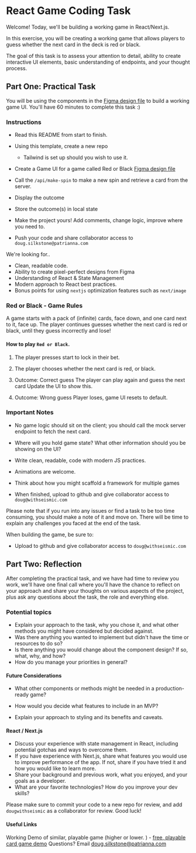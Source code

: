 # React Game Coding Task

Welcome! Today, we'll be building a working game in React/Next.js.

In this exercise, you will be creating a working game that allows players to guess whether the next card in the deck is red or black.

The goal of this task is to assess your attention to detail, ability to create interactive UI elements, basic understanding of endpoints, and your thought process.

## Part One: Practical Task

You will be using the components in the [Figma design file](https://www.figma.com/file/9pgpSp0op1eoWuMGtEHU7x/Patrianna---FE-Gaming-Task?node-id=0%3A1&t=W63yF9mNKHYfqh77-1) to build a working game UI.
You'll have 60 minutes to complete this task :) 

### Instructions

- Read this README from start to finish.
- Using this template, create a new repo
  - Tailwind is set up should you wish to use it.

- Create a Game UI for a game called Red or Black [Figma design file](https://www.figma.com/file/9pgpSp0op1eoWuMGtEHU7x/Patrianna---FE-Gaming-Task?node-id=0%3A1&t=W63yF9mNKHYfqh77-1)
- Call the `/api/make-spin` to make a new spin and retrieve a card from the server.
- Display the outcome
- Store the outcome(s) in local state
- Make the project yours! Add comments, change logic, improve where you need to.
- Push your code and share collaborator access to `doug.silkstone@patrianna.com`

We're looking for..

- Clean, readable code.
- Ability to create pixel-perfect designs from Figma
- Understanding of React & State Management
- Modern approach to React best practices.
- Bonus points for using `nextjs` optimization features such as `next/image`

### Red or Black - Game Rules

A game starts with a pack of (infinite) cards, face down, and one card next to it, face up. The player continues guesses whether the next card is red or black, until they guess incorrectly and lose!

#### How to play `Red or Black`.

1. The player presses start to lock in their bet.
2. The player chooses whether the next card is red, or black.

3. Outcome: Correct guess
    The player can play again and guess the next card
    Update the UI to show this.

4. Outcome: Wrong guess
    Player loses, game UI resets to default.

### Important Notes

- No game logic should sit on the client; you should call the mock server endpoint to fetch the next card.

- Where will you hold game state? What other information should you be showing on the UI?
- Write clean, readable, code with modern JS practices.
- Animations are welcome.
- Think about how you might scaffold a framework for multiple games
- When finished, upload to github and give collaborator access to `doug@withseismic.com`

Please note that if you run into any issues or find a task to be too time consuming, you should make a note of it and move on. There will be time to explain any challenges you faced at the end of the task. 

When building the game, be sure to:

- Upload to github and give collaborator access to `doug@withseismic.com`

## Part Two: Reflection

After completing the practical task, and we have had time to review you work, we'll have one final call where you'll have the chance to reflect on your approach and share your thoughts on various aspects of the project, plus ask any questions about the task, the role and everything else.

### Potential topics

- Explain your approach to the task, why you chose it, and what other methods you might have considered but decided against.
- Was there anything you wanted to implement but didn't have the time or resources to do so?
- Is there anything you would change about the component design? If so, what, why, and how?
- How do you manage your priorities in general?

#### Future Considerations

- What other components or methods might be needed in a production-ready game?
- How would you decide what features to include in an MVP?

- Explain your approach to styling and its benefits and caveats.

#### React / Next.js

- Discuss your experience with state management in React, including potential gotchas and ways to overcome them.
- If you have experience with Next.js, share what features you would use to improve performance of the app. If not, share if you have tried it and how you would like to learn more.
- Share your background and previous work, what you enjoyed, and your goals as a developer.
- What are your favorite technologies? How do you improve your dev skills?

Please make sure to commit your code to a new repo for review, and add `dougwithseismic` as a collaborator for review. Good luck!

#### Useful Links

Working Demo of similar, playable game (higher or lower. ) - [free, playable card game demo](https://spribe.co/games/hilo)
Questions? Email doug.silkstone@patrianna.com
